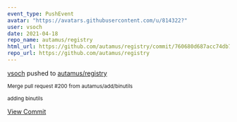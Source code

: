 ```yaml
---
event_type: PushEvent
avatar: "https://avatars.githubusercontent.com/u/814322?"
user: vsoch
date: 2021-04-18
repo_name: autamus/registry
html_url: https://github.com/autamus/registry/commit/760680d687acc74db77f651489369e07675317c9
repo_url: https://github.com/autamus/registry
---
```


<a href='https://github.com/vsoch' target='_blank'>vsoch</a> pushed to <a href='https://github.com/autamus/registry' target='_blank'>autamus/registry</a>

<small>Merge pull request #200 from autamus/add/binutils

adding binutils</small>

<a href='https://github.com/autamus/registry/commit/760680d687acc74db77f651489369e07675317c9' target='_blank'>View Commit</a>